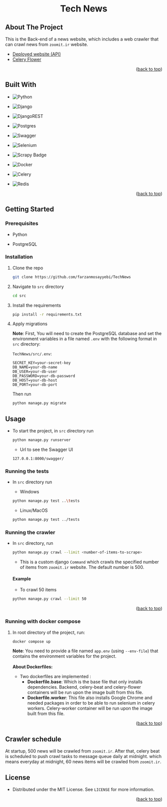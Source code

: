 <a id="readme-top"></a>

<h1 align="center">Tech News</h3>

<!-- ABOUT THE PROJECT -->
## About The Project
This is the Back-end of a news website, which includes a web crawler that can crawl news from `zoomit.ir` website.
- [Deployed website (API)](https://fartechnews.darkube.app/news)
- [Celery Flower](https://fartechnews-monitor.darkube.app/)
<p align="right">(<a href="#readme-top">back to top</a>)</p>

## Built With

* ![Python](https://img.shields.io/badge/python-3670A0?style=for-the-badge&logo=python&logoColor=ffdd54)

* ![Django](https://img.shields.io/badge/django-%23092E20.svg?style=for-the-badge&logo=django&logoColor=white)

* ![DjangoREST](https://img.shields.io/badge/DJANGO-REST-ff1709?style=for-the-badge&logo=django&logoColor=white&color=ff1709&labelColor=gray)

* ![Postgres](https://img.shields.io/badge/postgres-%23316192.svg?style=for-the-badge&logo=postgresql&logoColor=white)

* ![Swagger](https://img.shields.io/badge/-Swagger-%23Clojure?style=for-the-badge&logo=swagger&logoColor=white)

* ![Selenium](https://img.shields.io/badge/-selenium-%43B02A?style=for-the-badge&logo=selenium&logoColor=white)

* ![Scrapy Badge](https://img.shields.io/badge/Scrapy-60A839?logo=scrapy&logoColor=fff&style=for-the-badge)

* ![Docker](https://img.shields.io/badge/docker-%230db7ed.svg?style=for-the-badge&logo=docker&logoColor=white)

* ![Celery](https://img.shields.io/badge/celery-%23a9cc54.svg?style=for-the-badge&logo=celery&logoColor=ddf4a4)

* ![Redis](https://img.shields.io/badge/redis-%23DD0031.svg?style=for-the-badge&logo=redis&logoColor=white)
<p align="right">(<a href="#readme-top">back to top</a>)</p>



<!-- GETTING STARTED -->
## Getting Started
### Prerequisites
 
 - Python

 - PostgreSQL

### Installation

1. Clone the repo

   ```sh
   git clone https://github.com/farzanmosayyebi/TechNews
   ```
2. Navigate to `src` directory

   ```sh
   cd src
   ```
3. Install the requirements

   ```sh
   pip install -r requirements.txt
   ```
4. Apply migrations
   
   **Note**: First, You will need to create the PostgreSQL database and set the environment variables in a file named `.env` with the following format in `src` directory:

   
   
   `TechNews/src/.env`:
   ```
   SECRET_KEY=your-secret-key
   DB_NAME=your-db-name
   DB_USER=your-db-user
   DB_PASSWORD=your-db-password
   DB_HOST=your-db-host
   DB_PORT=your-db-port
   ```

   Then run 

   ```sh
   python manage.py migrate
   ```

<!-- USAGE EXAMPLES -->
## Usage

- To start the project, in `src` directory run

   ```sh
   python manage.py runserver
   ```

    - Url to see the Swagger UI

   ```
   127.0.0.1:8000/swagger/
   ```

### Running the tests
- In `src` directory run

    * Windows
    ```sh
    python manage.py test ..\tests
    ```

    * Linux/MacOS
    ```sh
    python manage.py test ../tests
    ```

### Running the crawler
- In `src` directory, run

   ```sh
   python manage.py crawl --limit <number-of-items-to-scrape>
   ```

    - This is a custom django `Command` which crawls the specified number of items from `zoomit.ir` website. The default number is 500.

    #### Example
    - To crawl 50 items

    ```sh
    python manage.py crawl --limit 50
    ```
<p align="right">(<a href="#readme-top">back to top</a>)</p>

### Running with docker compose

1. In root directory of the project, run:

   ```sh
   docker compose up
   ```
   **Note**: You need to provide a file named `app.env` (using `--env-file`) that contains the environment variables for the project. \
   \
   **About Dockerfiles:**
      - Two dockerfiles are implemented :
         - **Dockerfile.base**: Which is the base file that only installs dependencies. Backend, celery-beat and celery-flower containers will be run upon the image built from this file.
         - **Dockerfile.worker**: This file also installs Google Chrome and needed packages in order to be able to run selenium in celery workers. Celery-worker container will be run upon the image built from this file.
         
<p align="right">(<a href="#readme-top">back to top</a>)</p>

## Crawler schedule
   At startup, 500 news will be crawled from `zoomit.ir`. After that, celery beat is scheduled to push crawl tasks to message queue daily at midnight. which means everyday at midnight, 60 news items will be crawled from `zoomit.ir`.

<!-- LICENSE -->
## License

- Distributed under the MIT License. See `LICENSE` for more information.

<p align="right">(<a href="#readme-top">back to top</a>)</p>
